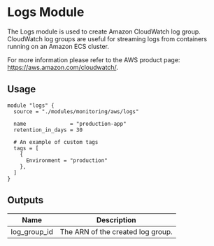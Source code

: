 # Logs Module

The Logs module is used to create Amazon CloudWatch log group. CloudWatch log
groups are useful for streaming logs from containers running on an Amazon ECS cluster.

For more information please refer to the AWS product page: https://aws.amazon.com/cloudwatch/.

## Usage

```
module "logs" {
  source = "./modules/monitoring/aws/logs"

  name              = "production-app"
  retention_in_days = 30

  # An example of custom tags
  tags = [
    {
      Environment = "production"
    },
  ]
}
```

## Outputs

| Name | Description |
|------|-------------|
| log_group_id | The ARN of the created log group. |
